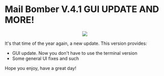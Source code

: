 # Mail Bomber V.4.1 GUI UPDATE AND MORE!

<p align='center'>
  <img src='https://github.com/FlatEarthGary/RELEASES/blob/master/MailBomber_V4/images/showoff.png'>
</p>

It's that time of the year again, a new update.
This version provides:

 - GUI update. Now you don't have to use the terminal version
 - Some general UI fixes and such

Hope you enjoy, have a great day!
